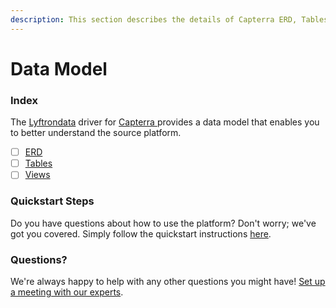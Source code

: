 ```yaml
---
description: This section describes the details of Capterra ERD, Tables, and Views.
---
```


# Data Model

### Index

The  [Lyftrondata](https://www.lyftrondata.com/) driver for [Capterra](https://www.lyftrondata.com/integration/capterra/)[ ](https://www.lyftrondata.com/integration/capterra/)provides a data model that enables you to better understand the source platform.

* [ ] [ERD](../../../marketing-analytics/capterra/data-model/erd.md)
* [ ] [Tables](../../../marketing-analytics/capterra/data-model/tables.md)
* [ ] [Views](../../../marketing-analytics/capterra/data-model/views.md)

### Quickstart Steps

Do you have questions about how to use the platform? Don't worry; we've got you covered. Simply follow the quickstart instructions [here](../../../../quickstart-steps.md).

### Questions? <a href="#questions" id="questions"></a>

We're always happy to help with any other questions you might have! [Set up a meeting with our experts](https://www.lyftrondata.com/book-a-meeting/).

